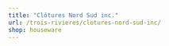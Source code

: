 ```yaml
---
title: "Clôtures Nord Sud inc."
url: /trois-rivieres/clotures-nord-sud-inc/
shop: houseware
---
```


